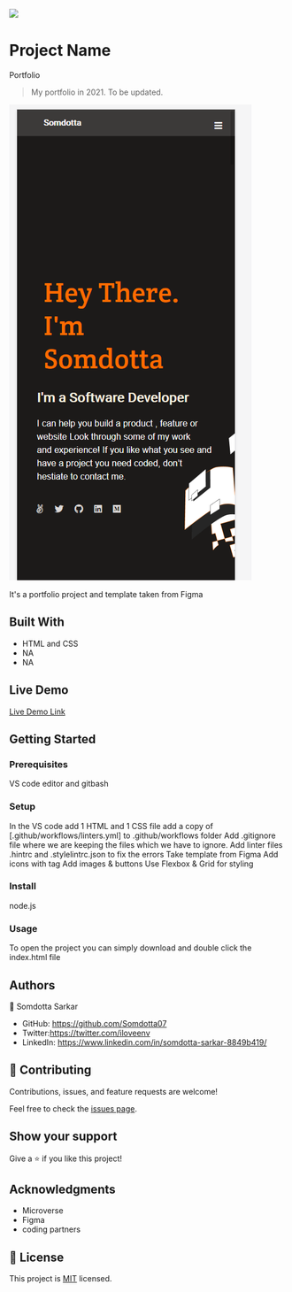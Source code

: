 ![](https://img.shields.io/badge/Microverse-blueviolet)

# Project Name
  Portfolio
> My portfolio in 2021. To be updated.

![screenshot](https://github.com/Somdotta07/Portfolio/blob/Feature/media/screenshot.PNG)

It's a portfolio project and template taken from Figma

## Built With

- HTML and CSS
- NA
- NA

## Live Demo

[Live Demo Link]( http://127.0.0.1:5500/index.html)


## Getting Started

### Prerequisites
VS code editor and gitbash 

### Setup
In the VS code add 1 HTML and 1 CSS file
add a copy of [.github/workflows/linters.yml] to .github/workflows folder
Add .gitignore file where we are keeping the files which we have to ignore.
Add linter files .hintrc and .stylelintrc.json to fix the errors
Take template from Figma
Add icons with <a> tag
Add images & buttons
Use Flexbox & Grid for styling

### Install
   node.js

### Usage
To open the project you can simply download and double click the index.html file




## Authors

👤 Somdotta Sarkar

- GitHub: https://github.com/Somdotta07
- Twitter:https://twitter.com/iloveenv
- LinkedIn: https://www.linkedin.com/in/somdotta-sarkar-8849b419/


## 🤝 Contributing

Contributions, issues, and feature requests are welcome!

Feel free to check the [issues page](../../issues/).

## Show your support

Give a ⭐️ if you like this project!

## Acknowledgments
- Microverse
- Figma
- coding partners


## 📝 License

This project is [MIT](./MIT.md) licensed.
